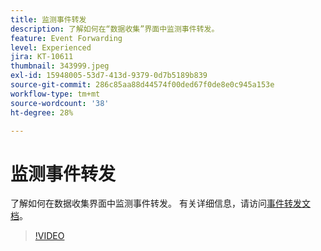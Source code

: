 ```yaml
---
title: 监测事件转发
description: 了解如何在“数据收集”界面中监测事件转发。
feature: Event Forwarding
level: Experienced
jira: KT-10611
thumbnail: 343999.jpeg
exl-id: 15948005-53d7-413d-9379-0d7b5189b839
source-git-commit: 286c85aa88d44574f00ded67f0de8e0c945a153e
workflow-type: tm+mt
source-wordcount: '38'
ht-degree: 28%

---
```


# 监测事件转发

了解如何在数据收集界面中监测事件转发。 有关详细信息，请访问[事件转发文档](https://experienceleague.adobe.com/docs/experience-platform/tags/event-forwarding/overview.html?lang=zh-Hans)。

>[!VIDEO](https://video.tv.adobe.com/v/343999?learn=on&enablevpops)
